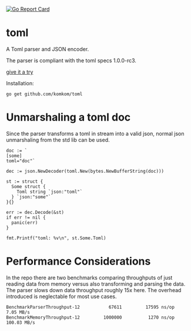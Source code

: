 [![Go Report Card](https://goreportcard.com/badge/github.com/komkom/jsonc)](https://goreportcard.com/report/github.com/komkom/toml)

# toml
A Toml parser and JSON encoder.

The parser is compliant with the toml specs 1.0.0-rc3.

[give it a try](https://komkom.github.io/toml/)

Installation:

```
go get github.com/komkom/toml
```

# Unmarshaling a toml doc

Since the parser transforms a toml in stream into a valid json, normal json unmarshaling from the std lib can be used.

```
doc := `
[some]
toml="doc"`

dec := json.NewDecoder(toml.New(bytes.NewBufferString(doc)))

st := struct {
  Some struct {
    Toml string `json:"toml"`
  } `json:"some"`
}{}

err := dec.Decode(&st)
if err != nil {
  panic(err)
}
        
fmt.Printf("toml: %v\n", st.Some.Toml)
```

# Performance Considerations

In the repo there are two benchmarks comparing throughputs of just reading data from memory versus also transforming and parsing the data. The parser slows down data throughput roughly 15x here.
The overhead introduced is neglectable for most use cases.

```
BenchmarkParserThroughput-12    	   67611	     17595 ns/op	   7.05 MB/s
BenchmarkMemoryThroughput-12    	 1000000	      1270 ns/op	 100.03 MB/s
```

